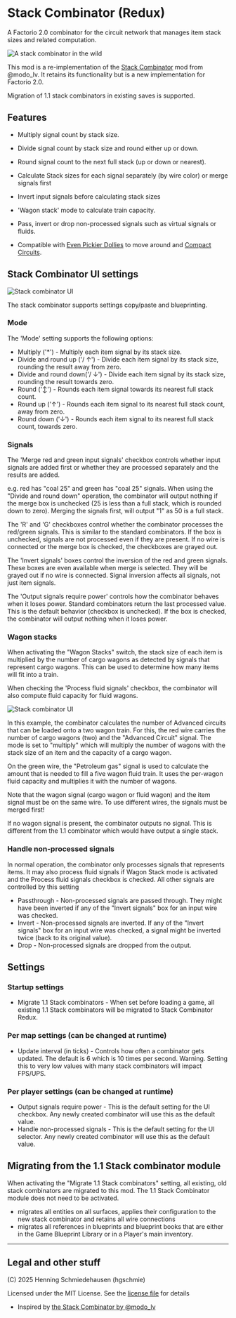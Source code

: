 # Stack Combinator (Redux)

A Factorio 2.0 combinator for the circuit network that manages item stack sizes and related computation.

![A stack combinator in the wild](https://github.com/hgschmie/factorio-stack-combinator-redux/raw/master/portal/staco-main.png)

This mod is a re-implementation of the [Stack Combinator](https://mods.factorio.com/mod/stack-combinator) mod from @modo_lv. It retains its functionality but is a new implementation for Factorio 2.0.

Migration of 1.1 stack combinators in existing saves is supported.

## Features

* Multiply signal count by stack size.
* Divide signal count by stack size and round either up or down.
* Round signal count to the next full stack (up or down or nearest).

* Calculate Stack sizes for each signal separately (by wire color) or merge signals first
* Invert input signals before calculating stack sizes

* 'Wagon stack' mode to calculate train capacity.

* Pass, invert or drop non-processed signals such as virtual signals or fluids.

* Compatible with [Even Pickier Dollies](https://mods.factorio.com/mod/even-pickier-dollies) to move around and [Compact Circuits](https://mods.factorio.com/mod/compaktcircuit).

## Stack Combinator UI settings

![Stack combinator UI](https://github.com/hgschmie/factorio-stack-combinator-redux/raw/master/portal/staco-ui.png)

The stack combinator supports settings copy/paste and blueprinting.

### Mode

The 'Mode' setting supports the following options:

* Multiply ('*') - Multiply each item signal by its stack size.
* Divide and round up ('/ ↑') - Divide each item signal by its stack size, rounding the result away from zero.
* Divide and round down('/ ↓') - Divide each item signal by its stack size, rounding the result towards zero.
* Round ('↕') - Rounds each item signal towards its nearest full stack count.
* Round up ('↑') - Rounds each item signal to its nearest full stack count, away from zero.
* Round down ('↓') - Rounds each item signal to its nearest full stack count, towards zero.

### Signals

The 'Merge red and green input signals' checkbox controls whether input signals are added first or whether they are processed separately and the results are added.

e.g. red has "coal 25" and green has "coal 25" signals. When using the "Divide and round down" operation, the combinator will output nothing if the merge box is unchecked (25 is less than a full stack, which is rounded down to zero). Merging the signals first, will output "1" as 50 is a full stack.

The 'R' and 'G' checkboxes control whether the combinator processes the red/green signals. This is similar to the standard combinators. If the box is unchecked, signals are not processed even if they are present. If no wire is connected or the merge box is checked, the checkboxes are grayed out.

The 'Invert signals' boxes control the inversion of the red and green signals. These boxes are even available when merge is selected. They will be grayed out if no wire is connected. Signal inversion affects all signals, not just item signals.

The 'Output signals require power' controls how the combinator behaves when it loses power. Standard combinators return the last processed value. This is the default behavior (checkbox is unchecked). If the box is checked, the combinator will output nothing when it loses power.

### Wagon stacks

When activating the "Wagon Stacks" switch, the stack size of each item is multiplied by the number of cargo wagons as detected by signals that represent cargo wagons. This can be used to determine how many items will fit into a train.

When checking the 'Process fluid signals' checkbox, the combinator will also compute fluid capacity for fluid wagons.

![Stack combinator UI](https://github.com/hgschmie/factorio-stack-combinator-redux/raw/master/portal/staco-wagon-stacks.png)

In this example, the combinator calculates the number of Advanced circuits that can be loaded onto a two wagon train. For this, the red wire carries the number of cargo wagons (two) and the "Advanced Circuit" signal. The mode is set to "multiply" which will multiply the number of wagons with the stack size of an item and the capacity of a cargo wagon.

On the green wire, the "Petroleum gas" signal is used to calculate the amount that is needed to fill a five wagon fluid train. It uses the per-wagon fluid capacity and multiplies it with the number of wagons.

Note that the wagon signal (cargo wagon or fluid wagon) and the item signal must be on the same wire. To use different wires, the signals must be merged first!

If no wagon signal is present, the combinator outputs no signal. This is different from the 1.1 combinator which would have output a single stack.

### Handle non-processed signals

In normal operation, the combinator only processes signals that represents items. It may also process fluid signals if Wagon Stack mode is activated and the Process fluid signals checkbox is checked. All other signals are controlled by this setting

* Passthrough - Non-processed signals are passed through. They might have been inverted if any of the "Invert signals" box for an input wire was checked.
* Invert - Non-processed signals are inverted. If any of the "Invert signals" box for an input wire was checked, a signal might be inverted twice (back to its original value).
* Drop - Non-processed signals are dropped from the output.

## Settings

### Startup settings

* Migrate 1.1 Stack combinators - When set before loading a game, all existing 1.1 Stack combinators will be migrated to Stack Combinator Redux.

### Per map settings (can be changed at runtime)

* Update interval (in ticks) - Controls how often a combinator gets updated. The default is 6 which is 10 times per second. Warning. Setting this to very low values with many stack combinators will impact FPS/UPS.

### Per player settings (can be changed at runtime)

* Output signals require power - This is the default setting for the UI checkbox. Any newly created combinator will use this as the default value.
* Handle non-processed signals - This is the default setting for the UI selector. Any newly created combinator will use this as the default value.

## Migrating from the 1.1 Stack combinator module

When activating the "Migrate 1.1 Stack combinators" setting, all existing, old stack combinators are migrated to this mod. The 1.1 Stack Combinator module does not need to be activated.

* migrates all entities on all surfaces, applies their configuration to the new stack combinator and retains all wire connections
* migrates all references in blueprints and blueprint books that are either in the Game Blueprint Library or in a Player's main inventory.

----

## Legal and other stuff

(C) 2025 Henning Schmiedehausen (hgschmie)

Licensed under the MIT License. See the [license file](LICENSE.md) for details

* Inspired by [the Stack Combinator by @modo_lv](https://mods.factorio.com/mod/stack-combinator)
